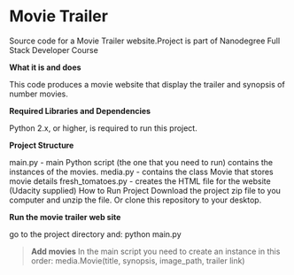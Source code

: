 # Movie Trailer

Source code for a Movie Trailer website.Project is part of Nanodegree Full Stack Developer Course

**What it is and does**

This code produces a movie website that display the trailer and synopsis of number movies.

**Required Libraries and Dependencies**

Python 2.x, or higher, is required to run this project. 

**Project Structure**

main.py - main Python script (the one that you need to run) contains the instances of the movies. 
media.py - contains the class Movie that stores movie details
fresh_tomatoes.py - creates the HTML file for the website (Udacity supplied)
How to Run Project
Download the project zip file to you computer and unzip the file. Or clone this repository to your desktop.

**Run the movie trailer web site**

go to the project directory and:
python main.py

>**Add movies**
In the main script you need to create an instance in this order:
media.Movie(title, synopsis, image_path, trailer link)
